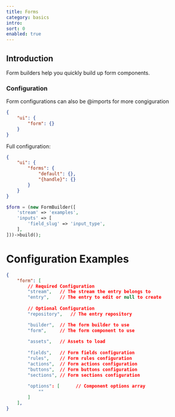 ```yaml
---
title: Forms
category: basics
intro:
sort: 0
enabled: true
---
```


## Introduction

Form builders help you quickly build up form components.

### Configuration

Form configurations can also be @imports for more congiguration

```json
{
    "ui": {
        "form": {}
    }
}
```

Full configuration:

```json
{
    "ui": {
        "forms": {
            "default": {},
            "{handle}": {}
        }
    }
}
```

```php
$form = (new FormBuilder([
    'stream' => 'examples',
    'inputs' => [
        'field_slug' => 'input_type',
    ],
]))->build();
```


# Configuration Examples

```json
{
    "form": [
        // Required Configuration
        "stream",   // The stream the entry belongs to
        "entry",    // The entry to edit or null to create
        
        // Optional Configuration
        "repository",   // The entry repository

        "builder",  // The form builder to use
        "form",     // The form component to use
        
        "assets",   // Assets to load
        
        "fields",   // Form fields configuration
        "rules",    // Form rules configuration
        "actions",  // Form actions configuration
        "buttons",  // Form buttons configuration
        "sections", // Form sections configuration
        
        "options": [      // Component options array
            ""
        ]
    ],
}
```
